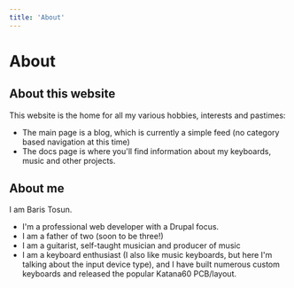 ```yaml
---
title: 'About'
---
```


# About
## About this website
This website is the home for all my various hobbies, interests and pastimes:
- The main page is a blog, which is currently a simple feed (no category based navigation at this time)
- The docs page is where you'll find information about my keyboards, music and other projects.

## About me
I am Baris Tosun.
- I'm a professional web developer with a Drupal focus.
- I am a father of two (soon to be three!)
- I am a guitarist, self-taught musician and producer of music
- I am a keyboard enthusiast (I also like music keyboards, but here I'm talking about the input device type), and I 
  have built numerous custom keyboards and released the popular Katana60 PCB/layout.